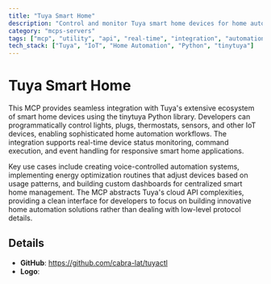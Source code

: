```yaml
---
title: "Tuya Smart Home"
description: "Control and monitor Tuya smart home devices for home automation, enabling voice commands and energy optimization scenarios."
category: "mcps-servers"
tags: ["mcp", "utility", "api", "real-time", "integration", "automation"]
tech_stack: ["Tuya", "IoT", "Home Automation", "Python", "tinytuya"]
---
```


# Tuya Smart Home

This MCP provides seamless integration with Tuya's extensive ecosystem of smart home devices using the tinytuya Python library. Developers can programmatically control lights, plugs, thermostats, sensors, and other IoT devices, enabling sophisticated home automation workflows. The integration supports real-time device status monitoring, command execution, and event handling for responsive smart home applications.

Key use cases include creating voice-controlled automation systems, implementing energy optimization routines that adjust devices based on usage patterns, and building custom dashboards for centralized smart home management. The MCP abstracts Tuya's cloud API complexities, providing a clean interface for developers to focus on building innovative home automation solutions rather than dealing with low-level protocol details.

## Details

- **GitHub**: https://github.com/cabra-lat/tuyactl
- **Logo**: 
